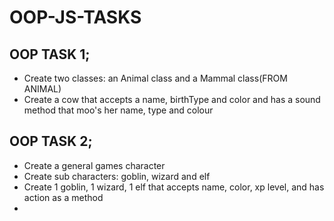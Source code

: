 # OOP-JS-TASKS

<h2>OOP TASK 1;</h2>
<ul>
    <li>Create two classes: an Animal class and a Mammal class(FROM ANIMAL)</li>
    <li>Create a cow that accepts a name, birthType and color and has a sound method that moo's her name, type and colour</li>
</ul>


<h2>OOP TASK 2;</h2>
<ul>
    <li>Create a general games character</li>
    <li>Create sub characters: goblin, wizard and elf</li>
    <li>Create 1 goblin, 1 wizard, 1 elf that accepts name, color, xp level, and has action as a method</li>
    <li></li>
</ul>
